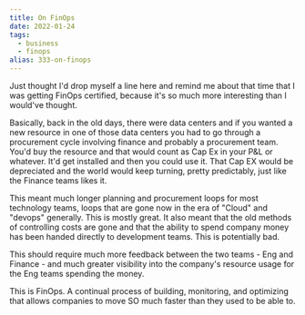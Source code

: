 ```yaml
---
title: On FinOps
date: 2022-01-24
tags: 
  - business
  - finops
alias: 333-on-finops
---
```


Just thought I'd drop myself a line here and remind me about that time that I was getting FinOps certified, because it's so much more interesting than I would've thought. 

Basically, back in the old days, there were data centers and if you wanted a new resource in one of those data centers you had to go through a procurement cycle involving finance and probably a procurement team. You'd buy the resource and that would count as Cap Ex in your P&L or whatever. It'd get installed and then you could use it. That Cap EX would be depreciated and the world would keep turning, pretty predictably, just like the Finance teams likes it.

This meant much longer planning and procurement loops for most technology teams, loops that are gone now in the era of "Cloud" and "devops" generally. This is mostly great. It also meant that the old methods of controlling costs are gone and that the ability to spend company money has been handed directly to development teams. This is potentially bad.

This should require much more feedback between the two teams - Eng and Finance - and much greater visibility into the company's resource usage for the Eng teams spending the money.

This is FinOps. A continual process of building, monitoring, and optimizing that allows companies to move SO much faster than they used to be able to. 